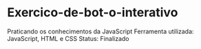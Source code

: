 # Exercico-de-bot-o-interativo
Praticando os conhecimentos da JavaScript
Ferramenta utilizada: JavaScript, HTML e CSS
Status: Finalizado

